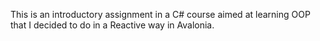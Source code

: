 
This is an introductory assignment in a C# course aimed at learning OOP that I decided to do in a Reactive way in Avalonia. 